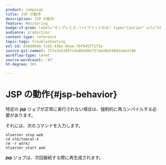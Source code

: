 ```yaml
---
product: campaign
title: JSP の動作
description: JSP の動作
feature: Monitoring
badge-v7-prem: label="オンプレミス／ハイブリッドのみ" type="Caution" url="https://experienceleague.adobe.com/docs/campaign-classic/using/installing-campaign-classic/architecture-and-hosting-models/hosting-models-lp/hosting-models.html?lang=ja" tooltip="オンプレミスデプロイメントとハイブリッドデプロイメントにのみ適用されます"
audience: production
content-type: reference
topic-tags: troubleshooting
exl-id: 858d00d0-7c65-43be-8bae-f0f945f71f1a
source-git-commit: 757e3a5395f24e0bdd04737aba0458881e4ea780
workflow-type: tm+mt
source-wordcount: '47'
ht-degree: 36%

---
```


# JSP の動作{#jsp-behavior}



特定の **jsp** ジョブが正常に実行されない場合は、強制的に再コンパイルする必要があります。

それには、次のコマンドを入力します。

```
nlserver stop web
cd nl6/tomcat-X
rm -r work/
nlserver start web
```

**jsp** ジョブは、次回接続する際に再生成されます。
